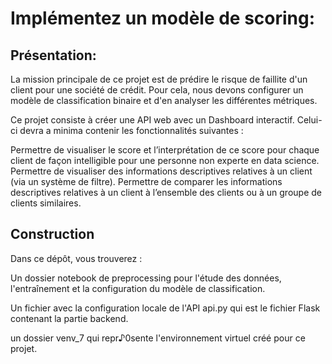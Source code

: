 # Implémentez un modèle de scoring:

## Présentation:

La mission principale de ce projet est de prédire le risque de faillite d'un client pour une société de crédit. Pour cela, nous devons configurer un modèle de classification binaire et d'en analyser les différentes métriques.

Ce projet consiste à créer une API web avec un Dashboard interactif. Celui-ci devra a minima contenir les fonctionnalités suivantes :

Permettre de visualiser le score et l’interprétation de ce score pour chaque client de façon intelligible pour une personne non experte en data science.
Permettre de visualiser des informations descriptives relatives à un client (via un système de filtre).
Permettre de comparer les informations descriptives relatives à un client à l’ensemble des clients ou à un groupe de clients similaires.

## Construction
Dans ce dépôt, vous trouverez :

Un dossier notebook de preprocessing pour l'étude des données, l'entraînement et la configuration du modèle de classification.

Un fichier avec la configuration locale de l'API  api.py qui est le fichier Flask contenant la partie backend.

un dossier venv_7 qui repr♪0sente l'environnement virtuel créé pour ce projet.